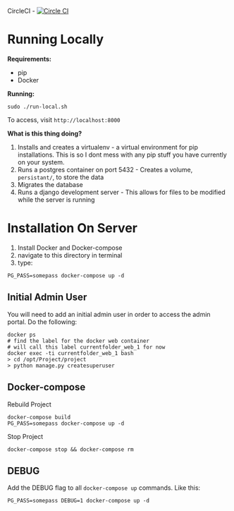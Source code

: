 CircleCI - [![Circle CI](https://circleci.com/gh/ScribblesProject/Backend.svg?style=svg)](https://circleci.com/gh/ScribblesProject/Backend)

# Running Locally

**Requirements:**
- pip
- Docker

**Running:**

```
sudo ./run-local.sh
```

To access, visit `http://localhost:8000`

**What is this thing doing?**

1. Installs and creates a virtualenv - a virtual environment for pip installations. This is so I dont mess with any pip stuff you have currently on your system.
2. Runs a postgres container on port 5432 - Creates a volume, `persistant/`, to store the data
3. Migrates the database
4. Runs a django development server - This allows for files to be modified while the server is running


# Installation On Server

1. Install Docker and Docker-compose
2. navigate to this directory in terminal
3. type:

```
PG_PASS=somepass docker-compose up -d
```

## Initial Admin User

You will need to add an initial admin user in order to access the admin portal. Do the following:

```
docker ps 
# find the label for the docker web container
# will call this label currentfolder_web_1 for now
docker exec -ti currentfolder_web_1 bash
> cd /opt/Project/project
> python manage.py createsuperuser
```

## Docker-compose

Rebuild Project

```
docker-compose build
PG_PASS=somepass docker-compose up -d
```

Stop Project

```
docker-compose stop && docker-compose rm
```

## DEBUG

Add the DEBUG flag to all `docker-compose up` commands. Like this:

```
PG_PASS=somepass DEBUG=1 docker-compose up -d
```
